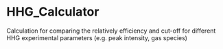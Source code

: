 # HHG_Calculator
Calculation for comparing the relatively efficiency and cut-off for different HHG experimental parameters (e.g. peak intensity, gas species)
